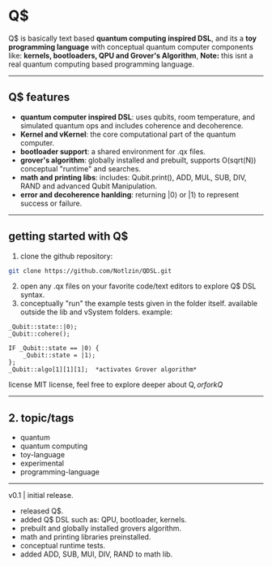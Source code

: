# Q$

Q$ is basically text based **quantum computing inspired DSL**, and its a **toy programming language** with conceptual quantum computer components like: **kernels, bootloaders, QPU and Grover's Algorithm**, **Note:** this isnt a real quantum computing based programming language.

---

## Q$ features

- **quantum computer inspired DSL**: uses qubits, room temperature, and simulated quantum ops and includes coherence and decoherence.
- **Kernel and vKernel**: the core computational part of the quantum computer.
- **bootloader support**: a shared environment for .qx files.
- **grover's algorithm**: globally installed and prebuilt, supports O(sqrt(N)) conceptual "runtime" and searches.
- **math and printing libs**: includes: Qubit.print(), ADD, MUL, SUB, DIV, RAND and advanced Qubit Manipulation.
- **error and decoherence hanlding**: returning |0⟩ or |1⟩ to represent success or failure.

---

## getting started with Q$ 

1. clone the github repository:
```bash
git clone https://github.com/Notlzin/QDSL.git
```
2. open any .qx files on your favorite code/text editors to explore Q$ DSL syntax.
3. conceptually "run" the example tests given in the folder itself. available outside the lib and vSystem folders.
example:
```qx
_Qubit::state::|0⟩;
_Qubit::cohere();

IF _Qubit::state == |0⟩ {
    _Qubit::state = |1⟩;
};
_Qubit::algo[1][1][1];  *activates Grover algorithm*
```
license
MIT license, feel free to explore deeper about Q$, or fork Q$

---

## **2. topic/tags**
- quantum
- quantum computing
- toy-language
- experimental
- programming-language
  
---

v0.1 | initial release.
- released Q$.
- added Q$ DSL such as: QPU, bootloader, kernels.
- prebuilt and globally installed grovers algorithm.
- math and printing libraries preinstalled.
- conceptual runtime tests.
- added ADD, SUB, MUl, DIV, RAND to math lib.




